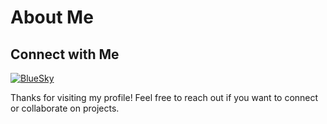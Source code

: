 # About Me

## Connect with Me
[![BlueSky](https://img.shields.io/badge/-Bluesky-3686f7?style=flat&logo=icloud&logoColor=white)](https://bsky.app/profile/aahepburn.bsky.social)

Thanks for visiting my profile! Feel free to reach out if you want to connect or collaborate on projects.

